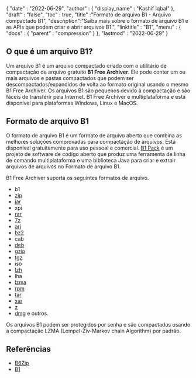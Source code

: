 {
  "date" : "2022-06-29",
  "author" : {
    "display_name" : "Kashif Iqbal"
},
  "draft" : "false",
  "toc" : true,
  "title" :"Formato de arquivo B1 - Arquivo compactado B1",
  "description":"Saiba mais sobre o formato de arquivo B1 e as APIs que podem criar e abrir arquivos B1.",
  "linktitle" : "B1",
  "menu" : {
    "docs" : {
      "parent" : "compression"
}
},
  "lastmod" : "2022-06-29"
}

## O que é um arquivo B1?

Um arquivo B1 é um arquivo compactado criado com o utilitário de compactação de arquivo gratuito **B1 Free Archiver**. Ele pode conter um ou mais arquivos e pastas compactados que podem ser descompactados/expandidos de volta ao formato original usando o mesmo B1 Free Archiver. Os arquivos B1 são pequenos devido à compactação e são fáceis de transferir pela Internet. B1 Free Archiver é multiplataforma e está disponível para plataformas Windows, Linux e MacOS.

## Formato de arquivo B1

O formato de arquivo B1 é um formato de arquivo aberto que combina as melhores soluções comprovadas para compactação de arquivos. Está disponível gratuitamente para uso pessoal e comercial. [B1 Pack](https://github.com/b1-pack/b1-pack) é um projeto de software de código aberto que produz uma ferramenta de linha de comando multiplataforma e uma biblioteca Java para criar e extrair arquivos de arquivos no Formato de arquivo B1.

B1 Free Archiver suporta os seguintes formatos de arquivo.

* b1
* [zip](/pt/compression/zip/)
* [jar](/pt/programming/jar/)
* xpi
* [rar](/pt/compression/rar/)
* [7z](/pt/compression/7z/)
* [arj](/pt/compression/arj/)
* [bz2](/pt/compression/bz2/)
* cab
* [deb](/pt/compression/deb/)
* [gzip](/pt/compression/gzip/)
* [tgz](/pt/compression/tgz/)
* iso
* [lzh](/pt/compression/lzh/)
* lha
* [lzma](/pt/compression/lzma/)
* [rpm](/pt/compression/rpm/)
* [tar](/pt/compression/tar/)
* [xar](/pt/compression/xar/)
* [z](/pt/compression/z/)
* [dmg](/pt/compression/dmg/) e outros.

Os arquivos B1 podem ser protegidos por senha e são compactados usando a compactação LZMA (Lempel-Ziv-Markov chain Algorithm) por padrão.

## Referências

* [B6Zip](http://b6zip.com)
* [B1](https://b1.org/)

